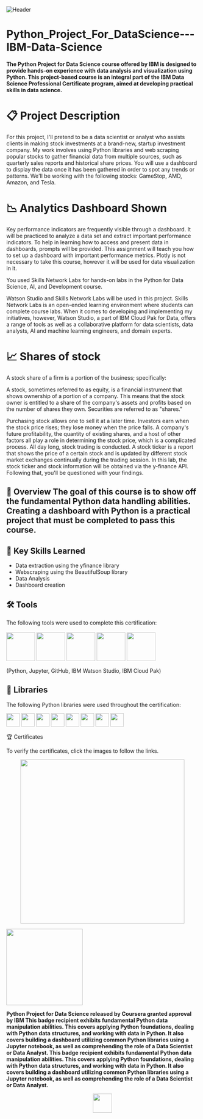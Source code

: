 <img src="https://user-images.githubusercontent.com/84391594/152703941-8c1b3e93-7358-4274-8c7d-b152d3132814.png" alt="Header"/> 

# **Python_Project_For_DataScience---IBM-Data-Science**

**The Python Project for Data Science course offered by IBM is designed to provide hands-on experience with data analysis and visualization using Python. This project-based course is an integral part of the IBM Data Science Professional Certificate program, aimed at developing practical skills in data science.**


# 📋 Project Description
For this project, I'll pretend to be a data scientist or analyst who assists clients in making stock investments at a brand-new, startup investment company. My work involves using Python libraries and web scraping popular stocks to gather financial data from multiple sources, such as quarterly sales reports and historical share prices. You will use a dashboard to display the data once it has been gathered in order to spot any trends or patterns. We'll be working with the following stocks: GameStop, AMD, Amazon, and Tesla.



# 📉 Analytics Dashboard Shown

Key performance indicators are frequently visible through a dashboard. It will be practiced to analyze a data set and extract important performance indicators. To help in learning how to access and present data in dashboards, prompts will be provided. This assignment will teach you how to set up a dashboard with important performance metrics. Plotly is not necessary to take this course, however it will be used for data visualization in it.


You used Skills Network Labs for hands-on labs in the Python for Data Science, AI, and Development course.

Watson Studio and Skills Network Labs will be used in this project. Skills Network Labs is an open-ended learning environment where students can complete course labs. When it comes to developing and implementing my initiatives, however, Watson Studio, a part of IBM Cloud Pak for Data, offers a range of tools as well as a collaborative platform for data scientists, data analysts, AI and machine learning engineers, and domain experts.


# 📈 Shares of stock

A stock share of a firm is a portion of the business; specifically:

A stock, sometimes referred to as equity, is a financial instrument that shows ownership of a portion of a company. This means that the stock owner is entitled to a share of the company's assets and profits based on the number of shares they own. Securities are referred to as "shares."

Purchasing stock allows one to sell it at a later time. Investors earn when the stock price rises; they lose money when the price falls.  A company's future profitability, the quantity of existing shares, and a host of other factors all play a role in determining the stock price, which is a complicated process. All day long, stock trading is conducted. A stock ticker is a report that shows the price of a certain stock and is updated by different stock market exchanges continually during the trading session. In this lab, the stock ticker and stock information will be obtained via the y-finance API. Following that, you'll be questioned with your findings.  


## 📄 Overview The goal of this course is to show off the fundamental Python data handling abilities. Creating a dashboard with Python is a practical project that must be completed to pass this course.


## 🔑 Key Skills Learned 
- Data extraction using the yfinance library
- Webscraping using the BeautifulSoup library
- Data Analysis
- Dashboard creation

## 🛠️ Tools
The following tools were used to complete this certification: <br> <br>
  <img src="https://user-images.githubusercontent.com/84391594/152705364-f16bb223-41aa-4510-8113-51171dfe9953.png" height="75">
  <img src="https://user-images.githubusercontent.com/84391594/152705271-083f8784-b3c9-4065-9733-ea3fa8ad5a7a.png" height="75">
  <img src="https://user-images.githubusercontent.com/84391594/152705273-adffe1bf-b509-44d0-b3ac-671cce5071df.svg" height="75">
  <img src="https://user-images.githubusercontent.com/84391594/152705324-68f777a0-3875-4b65-ae96-646643284541.png" height="75">
  <img src="https://user-images.githubusercontent.com/84391594/152705298-bb170d32-3dd0-4ad4-8221-8b7b029116b4.png" height="75">
</p>
(Python, Jupyter, GitHub, IBM Watson Studio, IBM Cloud Pak)



## 📖 Libraries
The following Python libraries were used throughout the certification: <br> 
<p align="left">
  <img  src="https://user-images.githubusercontent.com/84391594/152706127-ce41990f-2588-472a-b5df-6b403a5947e6.png" height="35">
  <img  src="https://user-images.githubusercontent.com/84391594/152706130-5577011e-ecb3-47aa-af73-f6bd1bda05bc.png" height="35">
  <img  src="https://user-images.githubusercontent.com/84391594/152706132-5939da7e-7d1e-43b8-9c46-2d3fe5198dda.png" height="35">
  <img  src="https://user-images.githubusercontent.com/84391594/152706135-85cdd35e-922a-414a-a198-c670fbf8fb25.svg" height="35">
  <img  src="https://user-images.githubusercontent.com/84391594/152706148-36f27f03-1967-45d1-82d8-f6c149c6f21c.svg" height="35">
  <img  src="https://user-images.githubusercontent.com/84391594/152706211-7966848a-a2e1-4c4a-bc08-594a4ca6ff07.png" height="35">
 <img  src="https://user-images.githubusercontent.com/84391594/152706214-d018bc5e-1477-4de2-94d7-5c0886e0477d.png" height="35">
 <img  src="https://user-images.githubusercontent.com/84391594/152706217-c0cfd9d8-22ad-4c3b-9ac7-70a6cf2799f7.png" height="35"> <br>
</p>


🏆 Certificates

To verify the certificates, click the images to follow the links.

<p align="middle">
  <a href="https://coursera.org/share/3e7b3def4dd455932d098aaa8a4f3e22"><img src="https://github.com/user-attachments/assets/2fb86f60-1db8-45fe-ac10-95813ea2605b" height="430"></a>

  <a href= "https://www.credly.com/badges/a2058525-bffe-4d75-a39c-ab410d0f83cc/public_url"><img src= "https://github.com/user-attachments/assets/9677a8f2-97d3-4a97-938a-6b0ec89478b9" height="200"></a>
</p>


**Python Project for Data Science released by Coursera granted approval by IBM This badge recipient exhibits fundamental Python data manipulation abilities. This covers applying Python foundations, dealing with Python data structures, and working with data in Python. It also covers building a dashboard utilizing common Python libraries using a Jupyter notebook, as well as comprehending the role of a Data Scientist or Data Analyst. This badge recipient exhibits fundamental Python data manipulation abilities. This covers applying Python foundations, dealing with Python data structures, and working with data in Python. It also covers building a dashboard utilizing common Python libraries using a Jupyter notebook, as well as comprehending the role of a Data Scientist or Data Analyst.**

<p align="middle">
   <img  src= "https://github.com/user-attachments/assets/b6f0df5b-2576-4370-9818-c43fe372bc2c" height="50"> <br>
</p>








